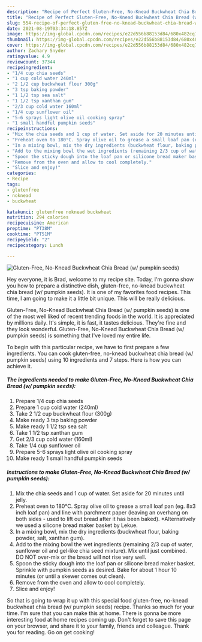 ```yaml
---
description: "Recipe of Perfect Gluten-Free, No-Knead Buckwheat Chia Bread (w/ pumpkin seeds)"
title: "Recipe of Perfect Gluten-Free, No-Knead Buckwheat Chia Bread (w/ pumpkin seeds)"
slug: 554-recipe-of-perfect-gluten-free-no-knead-buckwheat-chia-bread-w-pumpkin-seeds
date: 2021-08-19T03:34:18.857Z
image: https://img-global.cpcdn.com/recipes/e22d556b88153d84/680x482cq70/gluten-free-no-knead-buckwheat-chia-bread-w-pumpkin-seeds-recipe-main-photo.jpg
thumbnail: https://img-global.cpcdn.com/recipes/e22d556b88153d84/680x482cq70/gluten-free-no-knead-buckwheat-chia-bread-w-pumpkin-seeds-recipe-main-photo.jpg
cover: https://img-global.cpcdn.com/recipes/e22d556b88153d84/680x482cq70/gluten-free-no-knead-buckwheat-chia-bread-w-pumpkin-seeds-recipe-main-photo.jpg
author: Zachary Snyder
ratingvalue: 4.9
reviewcount: 37344
recipeingredient:
- "1/4 cup chia seeds"
- "1 cup cold water 240ml"
- "2 1/2 cup buckwheat flour 300g"
- "3 tsp baking powder"
- "1 1/2 tsp sea salt"
- "1 1/2 tsp xanthan gum"
- "2/3 cup cold water 160ml"
- "1/4 cup sunflower oil"
- "5-6 sprays light olive oil cooking spray"
- "1 small handful pumpkin seeds"
recipeinstructions:
- "Mix the chia seeds and 1 cup of water. Set aside for 20 minutes until jelly."
- "Preheat oven to 180°C. Spray olive oil to grease a small loaf pan (eg. 8x3 inch loaf pan) and line with parchment paper (leaving an overhang on both sides - used to lift out bread after it has been baked). *Alternatively we used a silicone bread maker basket by Lekue."
- "In a mixing bowl, mix the dry ingredients (buckwheat flour, baking powder, salt, xanthan gum)."
- "Add to the mixing bowl the wet ingredients (remaining 2/3 cup of water, sunflower oil and gel-like chia seed mixture). Mix until just combined. DO NOT over-mix or the bread will not rise very well."
- "Spoon the sticky dough into the loaf pan or silicone bread maker basket. Sprinkle with pumpkin seeds as desired. Bake for about 1 hour 10 minutes (or until a skewer comes out clean)."
- "Remove from the oven and allow to cool completely."
- "Slice and enjoy!"
categories:
- Recipe
tags:
- glutenfree
- noknead
- buckwheat

katakunci: glutenfree noknead buckwheat 
nutrition: 294 calories
recipecuisine: American
preptime: "PT38M"
cooktime: "PT51M"
recipeyield: "2"
recipecategory: Lunch

---
```



![Gluten-Free, No-Knead Buckwheat Chia Bread (w/ pumpkin seeds)](https://img-global.cpcdn.com/recipes/e22d556b88153d84/680x482cq70/gluten-free-no-knead-buckwheat-chia-bread-w-pumpkin-seeds-recipe-main-photo.jpg)

Hey everyone, it is Brad, welcome to my recipe site. Today, I'm gonna show you how to prepare a distinctive dish, gluten-free, no-knead buckwheat chia bread (w/ pumpkin seeds). It is one of my favorites food recipes. This time, I am going to make it a little bit unique. This will be really delicious.

Gluten-Free, No-Knead Buckwheat Chia Bread (w/ pumpkin seeds) is one of the most well liked of recent trending foods in the world. It is appreciated by millions daily. It's simple, it is fast, it tastes delicious. They're fine and they look wonderful. Gluten-Free, No-Knead Buckwheat Chia Bread (w/ pumpkin seeds) is something that I've loved my entire life.




To begin with this particular recipe, we have to first prepare a few ingredients. You can cook gluten-free, no-knead buckwheat chia bread (w/ pumpkin seeds) using 10 ingredients and 7 steps. Here is how you can achieve it.

<!--inarticleads1-->

##### The ingredients needed to make Gluten-Free, No-Knead Buckwheat Chia Bread (w/ pumpkin seeds):

1. Prepare 1/4 cup chia seeds
1. Prepare 1 cup cold water (240ml)
1. Take 2 1/2 cup buckwheat flour (300g)
1. Make ready 3 tsp baking powder
1. Make ready 1 1/2 tsp sea salt
1. Take 1 1/2 tsp xanthan gum
1. Get 2/3 cup cold water (160ml)
1. Take 1/4 cup sunflower oil
1. Prepare 5-6 sprays light olive oil cooking spray
1. Make ready 1 small handful pumpkin seeds




<!--inarticleads2-->

##### Instructions to make Gluten-Free, No-Knead Buckwheat Chia Bread (w/ pumpkin seeds):

1. Mix the chia seeds and 1 cup of water. Set aside for 20 minutes until jelly.
1. Preheat oven to 180°C. Spray olive oil to grease a small loaf pan (eg. 8x3 inch loaf pan) and line with parchment paper (leaving an overhang on both sides - used to lift out bread after it has been baked). *Alternatively we used a silicone bread maker basket by Lekue.
1. In a mixing bowl, mix the dry ingredients (buckwheat flour, baking powder, salt, xanthan gum).
1. Add to the mixing bowl the wet ingredients (remaining 2/3 cup of water, sunflower oil and gel-like chia seed mixture). Mix until just combined. DO NOT over-mix or the bread will not rise very well.
1. Spoon the sticky dough into the loaf pan or silicone bread maker basket. Sprinkle with pumpkin seeds as desired. Bake for about 1 hour 10 minutes (or until a skewer comes out clean).
1. Remove from the oven and allow to cool completely.
1. Slice and enjoy!




So that is going to wrap it up with this special food gluten-free, no-knead buckwheat chia bread (w/ pumpkin seeds) recipe. Thanks so much for your time. I'm sure that you can make this at home. There is gonna be more interesting food at home recipes coming up. Don't forget to save this page on your browser, and share it to your family, friends and colleague. Thank you for reading. Go on get cooking!
